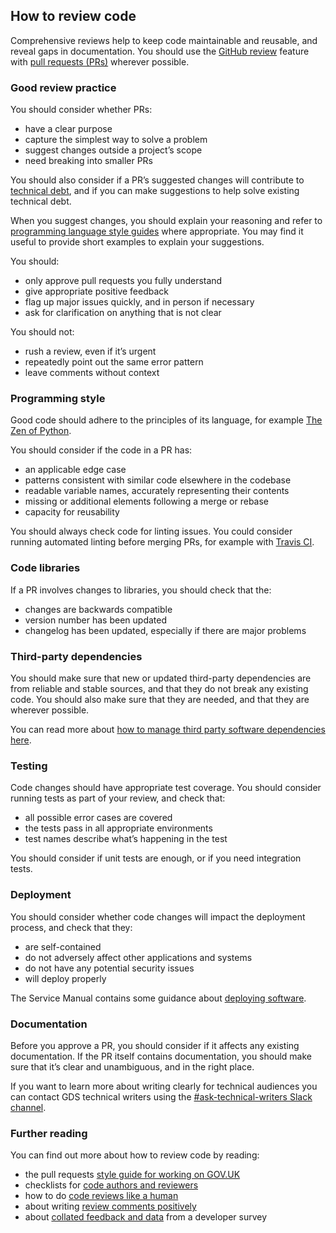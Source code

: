 ## How to review code

Comprehensive reviews help to keep code maintainable and reusable, and reveal gaps in documentation. You should use the [GitHub review][] feature with [pull requests (PRs)][] wherever possible.

### Good review practice

You should consider whether PRs:

* have a clear purpose
* capture the simplest way to solve a problem
* suggest changes outside a project’s scope
* need breaking into smaller PRs

You should also consider if a PR’s suggested changes will contribute to [technical debt][], and if you can make suggestions to help solve existing technical debt.

When you suggest changes, you should explain your reasoning and refer to [programming language style guides][] where appropriate. You may find it useful to provide short examples to explain your suggestions.

You should:

* only approve pull requests you fully understand
* give appropriate positive feedback
* flag up major issues quickly, and in person if necessary
* ask for clarification on anything that is not clear

You should not:

* rush a review, even if it’s urgent
* repeatedly point out the same error pattern
* leave comments without context

### Programming style

Good code should adhere to the principles of its language, for example [The Zen of Python][].

You should consider if the code in a PR has:

* an applicable edge case
* patterns consistent with similar code elsewhere in the codebase
* readable variable names, accurately representing their contents
* missing or additional elements following a merge or rebase
* capacity for reusability

You should always check code for linting issues. You could consider running automated linting before merging PRs, for example with [Travis CI][].

### Code libraries

If a PR involves changes to libraries, you should check that the:

* changes are backwards compatible
* version number has been updated
* changelog has been updated, especially if there are major problems

### Third-party dependencies

You should make sure that new or updated third-party dependencies are from reliable and stable sources, and that they do not break any existing code. You should also make sure that they are needed, and that they are wherever possible.

You can read more about [how to manage third party software dependencies here][].

### Testing

Code changes should have appropriate test coverage. You should consider running tests as part of your review, and check that:

* all possible error cases are covered
* the tests pass in all appropriate environments
* test names describe what’s happening in the test

You should consider if unit tests are enough, or if you need integration tests.

### Deployment

You should consider whether code changes will impact the deployment process, and check that they:

* are self-contained
* do not adversely affect other applications and systems
* do not have any potential security issues
* will deploy properly

The Service Manual contains some guidance about [deploying software][].

### Documentation

Before you approve a PR, you should consider if it affects any existing documentation. If the PR itself contains documentation, you should make sure that it’s clear and unambiguous, and in the right place.

If you want to learn more about writing clearly for technical audiences you can contact GDS technical writers using the [#ask-technical-writers Slack channel][].

### Further reading

You can find out more about how to review code by reading:

* the pull requests [style guide for working on GOV.UK][]
* checklists for [code authors and reviewers][]
* how to do [code reviews like a human][]
* about writing [review comments positively][]
* about [collated feedback and data][] from a developer survey



[GitHub review]: https://help.github.com/articles/about-pull-request-reviews/
[pull requests (PRs)]: https://help.github.com/articles/about-pull-requests/
[technical debt]: https://insidegovuk.blog.gov.uk/2018/02/19/classifying-and-measuring-tech-debt-in-gov-uk/
[programming language style guides]: #programming-language-style-guides
[The Zen of Python]: https://www.python.org/dev/peps/pep-0020/
[Travis CI]: https://travis-ci.org/
[how to manage third party software dependencies here]: https://gds-way.cloudapps.digital/standards/tracking-dependencies.html
[deploying software]: https://www.gov.uk/service-manual/technology/deploying-software-regularly
[style guide for working on GOV.UK]: https://github.com/alphagov/styleguides/blob/master/pull-requests.md#reviewing-a-request
[code authors and reviewers]: https://engineeringblog.yelp.com/2017/11/code-review-guidelines.html
[code reviews like a human]: https://mtlynch.io/human-code-reviews-1/
[review comments positively]: https://codeahoy.com/2016/04/03/effective-code-reviews/
[collated feedback and data]: http://www.bettercode.reviews/
[#ask-technical-writers Slack channel]: https://gds.slack.com/messages/CAD579Y1X/#
